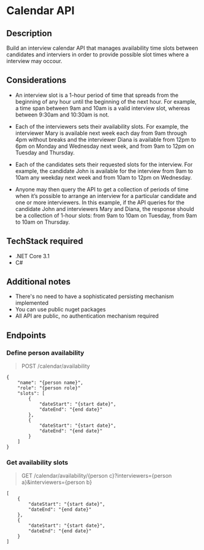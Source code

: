 # Calendar API

## Description
Build an interview calendar API that manages availability time slots between candidates and interviers in order to provide possible slot times where a interview may occour.

## Considerations
- An interview slot is a 1-hour period of time that spreads from the beginning of any hour until the beginning of the next hour. For example, a time span between 9am and 10am is a valid interview slot, whereas between 9:30am and 10:30am is not.
  
- Each of the interviewers sets their availability slots. For example, the interviewer Mary is available next week each day from 9am through 4pm without breaks and the interviewer Diana is available from 12pm to 6pm on Monday and Wednesday next week, and from 9am to 12pm on Tuesday and Thursday.

- Each of the candidates sets their requested slots for the interview. For example, the candidate John is available for the interview from 9am to 10am any weekday next week and from 10am to 12pm on Wednesday.

- Anyone may then query the API to get a collection of periods of time when it’s possible to arrange an interview for a particular candidate and one or more interviewers. In this example, if the API queries for the candidate John and interviewers Mary and Diana, the response should be a collection of 1-hour slots: from 9am to 10am on Tuesday, from 9am to 10am on Thursday.

## TechStack required
- .NET Core 3.1 
- C#

## Additional notes
- There's no need to have a sophisticated persisting mechanism implemented
- You can use public nuget packages
- All API are public, no authentication mechanism required

## Endpoints

### Define person availability

> POST /calendar/availability
```
{
    "name": "{person name}",
    "role": "{person role}"
    "slots": [
        {
            "dateStart": "{start date}",
            "dateEnd": "{end date}"
        },
        {
            "dateStart": "{start date}",
            "dateEnd": "{end date}"
        }
    ]
}
```

### Get availability slots

> GET /calendar/availability/{person c}?interviewers={person a}&interviewers={person b}
```
[
    {
        "dateStart": "{start date}",
        "dateEnd": "{end date}"
    },
    {
        "dateStart": "{start date}",
        "dateEnd": "{end date}"
    }
]
```
